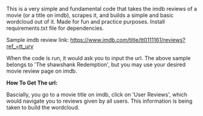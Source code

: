 This is a very simple and fundamental code that takes the imdb reviews of a movie (or a title on imdb), scrapes it, and builds a simple and basic wordcloud out of it.
Made for fun and practice purposes.
Install requirements.txt file for dependencies.

Sample imdb review link: https://www.imdb.com/title/tt0111161/reviews?ref_=tt_urv

When the code is run, it would ask you to input the url. The above sample belongs to 'The shawshank Redemption', but you may use your desired movie review page on imdb.

<b>How To Get The url:</b>

Bascially, you go to a movie title on imdb, click on 'User Reviews', which would navigate you to reviews given by all users. This information is being taken to build the wordcloud.
